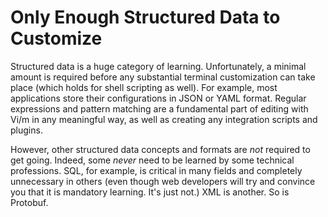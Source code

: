 # Only Enough Structured Data to Customize

Structured data is a huge category of learning. Unfortunately, a minimal
amount is required before any substantial terminal customization can
take place (which holds for shell scripting as well). For example, most
applications store their configurations in JSON or YAML format. Regular
expressions and pattern matching are a fundamental part of editing with
Vi/m in any meaningful way, as well as creating any integration scripts
and plugins.

However, other structured data concepts and formats are *not* required
to get going. Indeed, some *never* need to be learned by some technical
professions. SQL, for example, is critical in many fields and completely
unnecessary in others (even though web developers will try and convince
you that it is mandatory learning. It's just not.) XML is another. So is
Protobuf.

